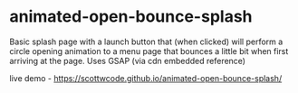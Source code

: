 # animated-open-bounce-splash

Basic splash page with a launch button that (when clicked) will perform a circle opening animation to a menu page that bounces a little bit when first arriving at the page. Uses GSAP (via cdn embedded reference)

live demo - https://scottwcode.github.io/animated-open-bounce-splash/
